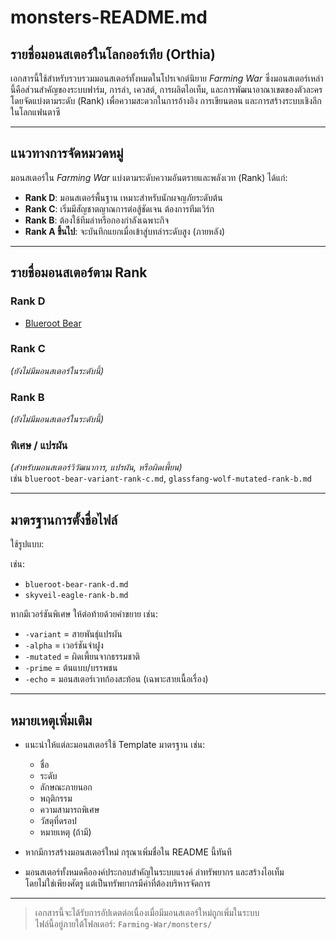 # monsters-README.md

## รายชื่อมอนสเตอร์ในโลกออร์เทีย (Orthia)

เอกสารนี้ใช้สำหรับรวบรวมมอนสเตอร์ทั้งหมดในโปรเจกต์นิยาย *Farming War* ซึ่งมอนสเตอร์เหล่านี้คือส่วนสำคัญของระบบฟาร์ม, การล่า, เควสต์, การผลิตไอเท็ม, และการพัฒนาอาณาเขตของตัวละคร โดยจัดแบ่งตามระดับ (Rank) เพื่อความสะดวกในการอ้างอิง การเขียนตอน และการสร้างระบบเชิงลึกในโลกแฟนตาซี

---

## แนวทางการจัดหมวดหมู่

มอนสเตอร์ใน *Farming War* แบ่งตามระดับความอันตรายและพลังเวท (Rank) ได้แก่:
- **Rank D**: มอนสเตอร์พื้นฐาน เหมาะสำหรับนักผจญภัยระดับต้น
- **Rank C**: เริ่มมีสัญชาตญาณการต่อสู้ชัดเจน ต้องการทีมเวิร์ก
- **Rank B**: ต้องใช้ทีมล่าหรือกองกำลังเฉพาะกิจ
- **Rank A ขึ้นไป**: จะบันทึกแยกเมื่อเข้าสู่บทล่าระดับสูง (ภายหลัง)

---

## รายชื่อมอนสเตอร์ตาม Rank

### Rank D
- [Blueroot Bear](blueroot-bear-rank-d.md)

### Rank C
*(ยังไม่มีมอนสเตอร์ในระดับนี้)*

### Rank B
*(ยังไม่มีมอนสเตอร์ในระดับนี้)*

### พิเศษ / แปรผัน
*(สำหรับมอนสเตอร์วิวัฒนาการ, แปรผัน, หรือผิดเพี้ยน)*  
เช่น `blueroot-bear-variant-rank-c.md`, `glassfang-wolf-mutated-rank-b.md`

---

## มาตรฐานการตั้งชื่อไฟล์

ใช้รูปแบบ:


เช่น:
- `blueroot-bear-rank-d.md`
- `skyveil-eagle-rank-b.md`

หากมีเวอร์ชันพิเศษ ให้ต่อท้ายด้วยคำขยาย เช่น:
- `-variant` = สายพันธุ์แปรผัน
- `-alpha` = เวอร์ชันจ่าฝูง
- `-mutated` = ผิดเพี้ยนจากธรรมชาติ
- `-prime` = ต้นแบบ/บรรพชน
- `-echo` = มอนสเตอร์เวทก้องสะท้อน (เฉพาะสายเนื้อเรื่อง)

---

## หมายเหตุเพิ่มเติม

- แนะนำให้แต่ละมอนสเตอร์ใช้ Template มาตรฐาน เช่น:
  - ชื่อ
  - ระดับ
  - ลักษณะภายนอก
  - พฤติกรรม
  - ความสามารถพิเศษ
  - วัสดุที่ดรอป
  - หมายเหตุ (ถ้ามี)

- หากมีการสร้างมอนสเตอร์ใหม่ กรุณาเพิ่มชื่อใน README นี้ทันที

- มอนสเตอร์ทั้งหมดคือองค์ประกอบสำคัญในระบบแรงค์ ล่าทรัพยากร และสร้างไอเท็ม  
  โดยไม่ใช่เพียงศัตรู แต่เป็นทรัพยากรมีค่าที่ต้องบริหารจัดการ

---

> เอกสารนี้จะได้รับการอัปเดตต่อเนื่องเมื่อมีมอนสเตอร์ใหม่ถูกเพิ่มในระบบ  
> ไฟล์นี้อยู่ภายใต้โฟลเดอร์: `Farming-War/monsters/`